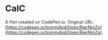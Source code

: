 # CalC

A Pen created on CodePen.io. Original URL: [https://codepen.io/tommybob1/pen/RwrNmZg](https://codepen.io/tommybob1/pen/RwrNmZg).


